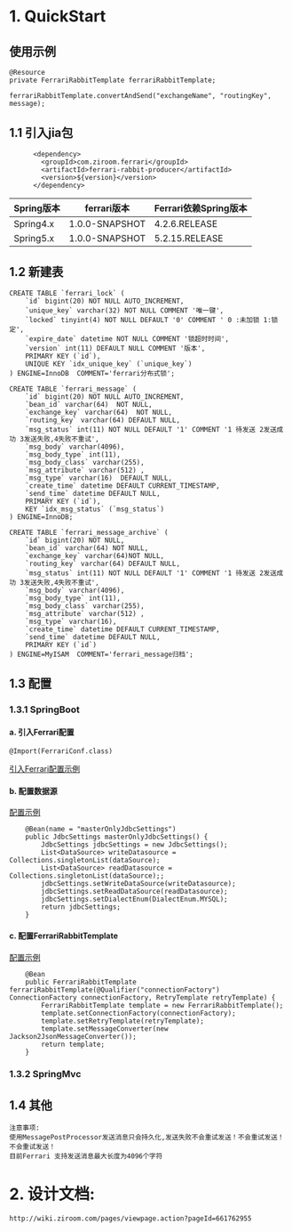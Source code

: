 # 1. QuickStart

## 使用示例

    @Resource
    private FerrariRabbitTemplate ferrariRabbitTemplate;
    
    ferrariRabbitTemplate.convertAndSend("exchangeName", "routingKey", message);

## 1.1 引入jia包

          <dependency>
            <groupId>com.ziroom.ferrari</groupId>
            <artifactId>ferrari-rabbit-producer</artifactId>
            <version>${version}</version>
          </dependency>

|Spring版本|ferrari版本|Ferrari依赖Spring版本|
|----|----|----|
|Spring4.x|1.0.0-SNAPSHOT|4.2.6.RELEASE|
|Spring5.x|1.0.0-SNAPSHOT|5.2.15.RELEASE|

## 1.2 新建表

    CREATE TABLE `ferrari_lock` (
        `id` bigint(20) NOT NULL AUTO_INCREMENT,
        `unique_key` varchar(32) NOT NULL COMMENT '唯一键',
        `locked` tinyint(4) NOT NULL DEFAULT '0' COMMENT ' 0 :未加锁 1:锁定',
        `expire_date` datetime NOT NULL COMMENT '锁超时时间',
        `version` int(11) DEFAULT NULL COMMENT '版本',
        PRIMARY KEY (`id`),
        UNIQUE KEY `idx_unique_key` (`unique_key`)
    ) ENGINE=InnoDB  COMMENT='ferrari分布式锁';    

    CREATE TABLE `ferrari_message` (
        `id` bigint(20) NOT NULL AUTO_INCREMENT,
        `bean_id` varchar(64)  NOT NULL,
        `exchange_key` varchar(64)  NOT NULL,
        `routing_key` varchar(64) DEFAULT NULL,
        `msg_status` int(11) NOT NULL DEFAULT '1' COMMENT '1 待发送 2发送成功 3发送失败,4失败不重试',
        `msg_body` varchar(4096),
        `msg_body_type` int(11),
        `msg_body_class` varchar(255),
        `msg_attribute` varchar(512) ,
        `msg_type` varchar(16)  DEFAULT NULL,
        `create_time` datetime DEFAULT CURRENT_TIMESTAMP,
        `send_time` datetime DEFAULT NULL,
        PRIMARY KEY (`id`),
        KEY `idx_msg_status` (`msg_status`)
    ) ENGINE=InnoDB;
    
    CREATE TABLE `ferrari_message_archive` (
        `id` bigint(20) NOT NULL,
        `bean_id` varchar(64) NOT NULL,
        `exchange_key` varchar(64)NOT NULL,
        `routing_key` varchar(64) DEFAULT NULL,
        `msg_status` int(11) NOT NULL DEFAULT '1' COMMENT '1 待发送 2发送成功 3发送失败,4失败不重试',
        `msg_body` varchar(4096),
        `msg_body_type` int(11),
        `msg_body_class` varchar(255),
        `msg_attribute` varchar(512) ,
        `msg_type` varchar(16),
        `create_time` datetime DEFAULT CURRENT_TIMESTAMP,
        `send_time` datetime DEFAULT NULL,
        PRIMARY KEY (`id`)
    ) ENGINE=MyISAM  COMMENT='ferrari_message归档';

## 1.3 配置

### 1.3.1 SpringBoot

#### a. 引入Ferrari配置

    @Import(FerrariConf.class)

[引入Ferrari配置示例](https://gitlab.ziroom.com/rent-back/Ferrari/blob/master-4.0/ferrari-test/src/main/java/com/ziroom/ferrari/test/FerrariTestServer.java)

#### b. 配置数据源

[配置示例](https://gitlab.ziroom.com/rent-back/Ferrari/blob/master-4.0/ferrari-test/src/main/java/com/ziroom/ferrari/test/conf/TestConfig.java)

        @Bean(name = "masterOnlyJdbcSettings")
        public JdbcSettings masterOnlyJdbcSettings() {
            JdbcSettings jdbcSettings = new JdbcSettings();
            List<DataSource> writeDatasource = Collections.singletonList(dataSource);
            List<DataSource> readDatasource = Collections.singletonList(dataSource);;
            jdbcSettings.setWriteDataSource(writeDatasource);
            jdbcSettings.setReadDataSource(readDatasource);
            jdbcSettings.setDialectEnum(DialectEnum.MYSQL);
            return jdbcSettings;
        }

#### c. 配置FerrariRabbitTemplate

[配置示例](https://gitlab.ziroom.com/rent-back/Ferrari/blob/master-4.0/ferrari-test/src/main/java/com/ziroom/ferrari/test/conf/TestConfig.java)

        @Bean
        public FerrariRabbitTemplate ferrariRabbitTemplate(@Qualifier("connectionFactory") ConnectionFactory connectionFactory, RetryTemplate retryTemplate) {
            FerrariRabbitTemplate template = new FerrariRabbitTemplate();
            template.setConnectionFactory(connectionFactory);
            template.setRetryTemplate(retryTemplate);
            template.setMessageConverter(new Jackson2JsonMessageConverter());
            return template;
        }

### 1.3.2 SpringMvc

## 1.4 其他

    注意事项:
    使用MessagePostProcessor发送消息只会持久化,发送失败不会重试发送！不会重试发送！不会重试发送！
    目前Ferrari 支持发送消息最大长度为4096个字符

# 2. 设计文档:

    http://wiki.ziroom.com/pages/viewpage.action?pageId=661762955